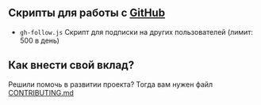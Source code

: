 ## Скрипты для работы с [GitHub](https://github.com)

* `gh-follow.js` Скрипт для подписки на других пользователей (лимит: 500 в день)

## Как внести свой вклад?
Решили помочь в развитии проекта? Тогда вам нужен файл [CONTRIBUTING.md](https://github.com/AiratHalitov/social-scripts/blob/master/CONTRIBUTING.md)
